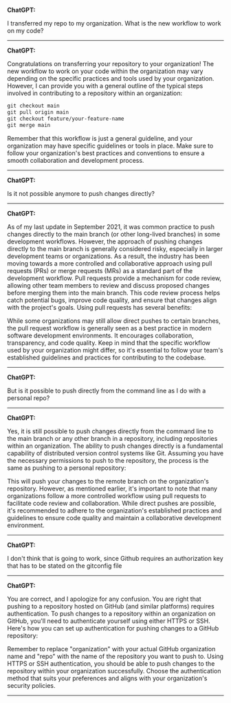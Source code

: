 **ChatGPT:**

I transferred my repo to my organization. What is the new workflow to work on my code?

------------------

**ChatGPT:**

Congratulations on transferring your repository to your organization! The new workflow to work on your code within the organization may vary depending on the specific practices and tools used by your organization. However, I can provide you with a general outline of the typical steps involved in contributing to a repository within an organization:


```css
git checkout main
git pull origin main
git checkout feature/your-feature-name
git merge main

```
Remember that this workflow is just a general guideline, and your organization may have specific guidelines or tools in place. Make sure to follow your organization's best practices and conventions to ensure a smooth collaboration and development process.


------------------

**ChatGPT:**

Is it not possible anymore to push changes directly?

------------------

**ChatGPT:**

As of my last update in September 2021, it was common practice to push changes directly to the main branch (or other long-lived branches) in some development workflows. However, the approach of pushing changes directly to the main branch is generally considered risky, especially in larger development teams or organizations. As a result, the industry has been moving towards a more controlled and collaborative approach using pull requests (PRs) or merge requests (MRs) as a standard part of the development workflow.
Pull requests provide a mechanism for code review, allowing other team members to review and discuss proposed changes before merging them into the main branch. This code review process helps catch potential bugs, improve code quality, and ensure that changes align with the project's goals.
Using pull requests has several benefits:


While some organizations may still allow direct pushes to certain branches, the pull request workflow is generally seen as a best practice in modern software development environments. It encourages collaboration, transparency, and code quality.
Keep in mind that the specific workflow used by your organization might differ, so it's essential to follow your team's established guidelines and practices for contributing to the codebase.


------------------

**ChatGPT:**

But is it possible to push directly from the command line as I do with a personal repo?

------------------

**ChatGPT:**

Yes, it is still possible to push changes directly from the command line to the main branch or any other branch in a repository, including repositories within an organization. The ability to push changes directly is a fundamental capability of distributed version control systems like Git.
Assuming you have the necessary permissions to push to the repository, the process is the same as pushing to a personal repository:


This will push your changes to the remote branch on the organization's repository.
However, as mentioned earlier, it's important to note that many organizations follow a more controlled workflow using pull requests to facilitate code review and collaboration. While direct pushes are possible, it's recommended to adhere to the organization's established practices and guidelines to ensure code quality and maintain a collaborative development environment.


------------------

**ChatGPT:**

I don't think that is going to work, since Github requires an authorization key that has to be stated on the gitconfig file

------------------

**ChatGPT:**

You are correct, and I apologize for any confusion. You are right that pushing to a repository hosted on GitHub (and similar platforms) requires authentication. To push changes to a repository within an organization on GitHub, you'll need to authenticate yourself using either HTTPS or SSH.
Here's how you can set up authentication for pushing changes to a GitHub repository:


Remember to replace "organization" with your actual GitHub organization name and "repo" with the name of the repository you want to push to.
Using HTTPS or SSH authentication, you should be able to push changes to the repository within your organization successfully. Choose the authentication method that suits your preferences and aligns with your organization's security policies.


------------------

